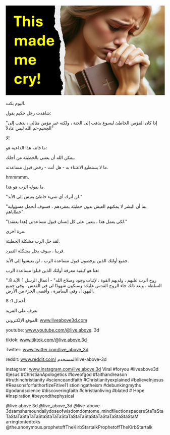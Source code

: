 ![Video cover image](../cover.jpg "cover photo")

اليوم بكت.

شاهدت رجل حكيم يقول:

"إذا كان المؤمن الخاطئ ليسوع يذهب إلى الجنة ، ولكنه غير مؤمن مثالي ، يذهب إلى الجحيم-ثم الله ليس عادلاً"

لا!

ما فاتته هذا الداعية هو:

   يمكن الله أن يعتني بالخطيئة من أجلك.

ما لا يستطيع الاعتناء به - هل أنت - رفض قبول مساعدته.

hmmmmm.

ما يقوله الرب هو هذا.

"لن أترك أي شيء خاطئ يعيش إلى الأبد."

"بما أن البشر لا يمكنهم العيش بدون خطيئة بمفردهم ، فسوف أتحمل مسؤولية خطاياهم".

"لكي يعمل هذا ، يتعين على كل إنسان قبول مساعدتي (هذا يعتقد)."

مرة أخرى.

لقد حل الرب مشكلة الخطيئة.

قريبا ، سوف يحل مشكلة التمرد.

جميع أولئك الذين يرفضون قبول مساعدة الرب ، لن يعيشوا إلى الأبد.

هنا هو كيفية معرفة أولئك الذين قبلوا مساعدة الرب:

"روح الرب عليهم ، ولديهم القوة ، لإثبات وجود وصلاح الله" - أعمال الرسل 1 الآية 8. السلطة ، وبعد ذلك جاء الروح القدس عليك: وسنكون شهودًا لي في القدس ، وفي جميع اليهودا ، وفي السامرة ، وأقصى الجزء من الأرض.

أعمال 1: 8

تعرف على المزيد

الموقع الإلكتروني: www.liveabove3d.com

youtube: www.youtube.com/@live.above. 3d

tiktok: www.tiktok.com/@live.above.3d

Twitter: www.twitter.com/live_above_3d

reddit: www.reddit.com/ المستخدم/live-above-3d

instagram: www.instagram.com/live.above.3d Viral #foryou #liveabove3d #jesus #ChristianApologetics #loveofgod #faithandreason #truthinchristianity #scienceandfaith #Christianityexplained #believeInjesus #ReasonsforfaithorfizeFitive11 stioningatheism #debunkingmyths #godandscience #discoveringfaith #christianliving #blated # Hope #Inspiration #beyondthephysical

@live.above.3d @live_above_3d @live-above-3dsamshamoundailydoseofwisdomdomtome_mindfilectionspacereStaTaStaTaStaTaStaTaTaStaStaTaTaStaTaStaTaStaStaTaStaTaStaStaStaM arringtontedtoks @the.anonymous.prophetoffTheKirbStartalkProphetoffTheKirbStartalk